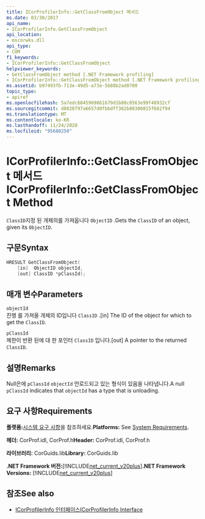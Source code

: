 ```yaml
---
title: ICorProfilerInfo::GetClassFromObject 메서드
ms.date: 03/30/2017
api_name:
- ICorProfilerInfo.GetClassFromObject
api_location:
- mscorwks.dll
api_type:
- COM
f1_keywords:
- ICorProfilerInfo::GetClassFromObject
helpviewer_keywords:
- GetClassFromObject method [.NET Framework profiling]
- ICorProfilerInfo::GetClassFromObject method [.NET Framework profiling]
ms.assetid: b97493fb-713e-49d5-a73e-5688b2ad0700
topic_type:
- apiref
ms.openlocfilehash: 5a7edc6045969861679d1b80c0563e99f48932cf
ms.sourcegitcommit: d8020797a6657d0fbbdff362b80300815f682f94
ms.translationtype: MT
ms.contentlocale: ko-KR
ms.lasthandoff: 11/24/2020
ms.locfileid: "95680250"
---
```

# <a name="icorprofilerinfogetclassfromobject-method"></a><span data-ttu-id="e019a-102">ICorProfilerInfo::GetClassFromObject 메서드</span><span class="sxs-lookup"><span data-stu-id="e019a-102">ICorProfilerInfo::GetClassFromObject Method</span></span>

<span data-ttu-id="e019a-103">`ClassID`지정 된 개체의를 가져옵니다 `ObjectID` .</span><span class="sxs-lookup"><span data-stu-id="e019a-103">Gets the `ClassID` of an object, given its `ObjectID`.</span></span>  
  
## <a name="syntax"></a><span data-ttu-id="e019a-104">구문</span><span class="sxs-lookup"><span data-stu-id="e019a-104">Syntax</span></span>  
  
```cpp  
HRESULT GetClassFromObject(  
    [in]  ObjectID objectId,  
    [out] ClassID *pClassId);  
```  
  
## <a name="parameters"></a><span data-ttu-id="e019a-105">매개 변수</span><span class="sxs-lookup"><span data-stu-id="e019a-105">Parameters</span></span>  

 `objectId`  
 <span data-ttu-id="e019a-106">진행 를 가져올 개체의 ID입니다 `ClassID` .</span><span class="sxs-lookup"><span data-stu-id="e019a-106">[in] The ID of the object for which to get the `ClassID`.</span></span>  
  
 `pClassId`  
 <span data-ttu-id="e019a-107">제한이 반환 된에 대 한 포인터 `ClassID` 입니다.</span><span class="sxs-lookup"><span data-stu-id="e019a-107">[out] A pointer to the returned `ClassID`.</span></span>  
  
## <a name="remarks"></a><span data-ttu-id="e019a-108">설명</span><span class="sxs-lookup"><span data-stu-id="e019a-108">Remarks</span></span>  

 <span data-ttu-id="e019a-109">Null은에 `pClassId` `objectId` 언로드되고 있는 형식이 있음을 나타냅니다.</span><span class="sxs-lookup"><span data-stu-id="e019a-109">A null `pClassId` indicates that `objectId` has a type that is unloading.</span></span>  
  
## <a name="requirements"></a><span data-ttu-id="e019a-110">요구 사항</span><span class="sxs-lookup"><span data-stu-id="e019a-110">Requirements</span></span>  

 <span data-ttu-id="e019a-111">**플랫폼:**[시스템 요구 사항](../../get-started/system-requirements.md)을 참조하세요.</span><span class="sxs-lookup"><span data-stu-id="e019a-111">**Platforms:** See [System Requirements](../../get-started/system-requirements.md).</span></span>  
  
 <span data-ttu-id="e019a-112">**헤더:** CorProf.idl, CorProf.h</span><span class="sxs-lookup"><span data-stu-id="e019a-112">**Header:** CorProf.idl, CorProf.h</span></span>  
  
 <span data-ttu-id="e019a-113">**라이브러리:** CorGuids.lib</span><span class="sxs-lookup"><span data-stu-id="e019a-113">**Library:** CorGuids.lib</span></span>  
  
 <span data-ttu-id="e019a-114">**.NET Framework 버전:**[!INCLUDE[net_current_v20plus](../../../../includes/net-current-v20plus-md.md)]</span><span class="sxs-lookup"><span data-stu-id="e019a-114">**.NET Framework Versions:** [!INCLUDE[net_current_v20plus](../../../../includes/net-current-v20plus-md.md)]</span></span>  
  
## <a name="see-also"></a><span data-ttu-id="e019a-115">참조</span><span class="sxs-lookup"><span data-stu-id="e019a-115">See also</span></span>

- [<span data-ttu-id="e019a-116">ICorProfilerInfo 인터페이스</span><span class="sxs-lookup"><span data-stu-id="e019a-116">ICorProfilerInfo Interface</span></span>](icorprofilerinfo-interface.md)
